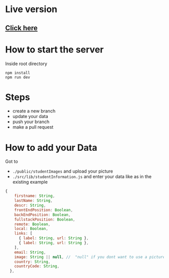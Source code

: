 # Live version

## [Click here](https://search-students-app.vercel.app/)

# How to start the server

Inside root directory

```
npm install
npm run dev

```

# Steps

- create a new branch
- update your data
- push your branch
- make a pull request

# How to add your Data

Got to

- `./public/studentImages` and upload your picture
- `./src/lib/studentInformation.js` and enter your data like as in the existing example

```js
{
    firstname: String,
    lastName: String,
    descr: String,
    frontEndPosition: Boolean,
    backEndPosition: Boolean,
    fullstackPosition: Boolean,
    remote: Boolean,
    local: Boolean,
    links: [
      { label: String, url: String },
      { label: String, url: String },
    ],
    email: String,
    image: String || null, //  "null" if you dont want to use a picture
    country: String,
    countryCode: String,
  },

```
